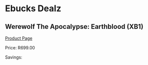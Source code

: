 
# Ebucks Dealz
## Werewolf The Apocalypse: Earthblood (XB1)
[Product Page](https://www.ebucks.com/web/shop/productSelected.do?prodId=1146599690&catId=724351586)

Price: R699.00

Savings: 


	
